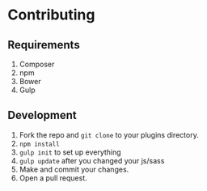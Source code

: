 # Contributing #

## Requirements
1. Composer
2. npm
3. Bower
4. Gulp

## Development

1. Fork the repo and `git clone` to your plugins directory.
2. `npm install`
3. `gulp init` to set up everything
4. `gulp update` after you changed your js/sass
4. Make and commit your changes.
5. Open a pull request.
